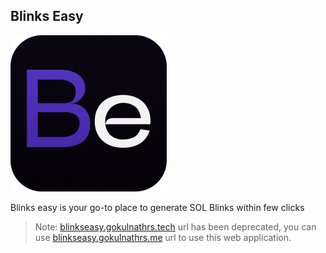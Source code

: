 ## Blinks Easy

![blinkseasy](./assets/blinks-easy.png)

Blinks easy is your go-to place to generate SOL Blinks within few clicks

> Note: 
[blinkseasy.gokulnathrs.tech](https://blinkseasy.gokulnathrs.tech) url has been deprecated, you can use [blinkseasy.gokulnathrs.me](https://blinkseasy.gokulnathrs.tech) url to use this web application.
